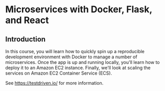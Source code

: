 # Microservices with Docker, Flask, and React

## Introduction

In this course, you will learn how to quickly spin up a reproducible development environment with Docker to manage a number of microservices. Once the app is up and running locally, you'll learn how to deploy it to an Amazon EC2 instance. Finally, we'll look at scaling the services on Amazon EC2 Container Service (ECS).

See https://testdriven.io/ for more information.
